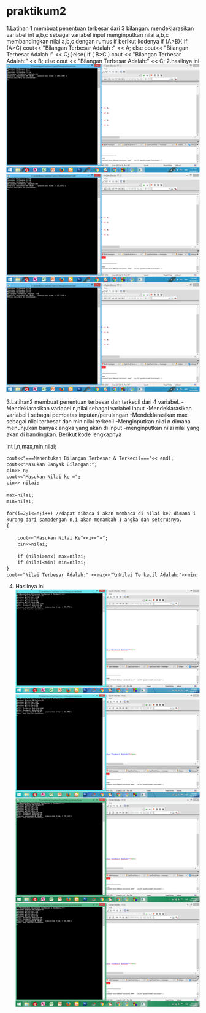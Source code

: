 # praktikum2

1.Latihan 1 membuat penentuan terbesar dari 3 bilangan.
mendeklarasikan variabel int a,b,c sebagai variabel input
menginputkan nilai a,b,c
membandingkan nilai a,b,c dengan rumus if berikut kodenya
if (A>B){
        		if (A>C)
           		 cout<< "Bilangan Terbesar Adalah :" << A;
        		else
          		cout<< "Bilangan Terbesar Adalah :" << C;
        	}else{
        		if ( B>C )
            		cout << "Bilangan Terbesar Adalah:" << B;
       			 else
            		cout << "Bilangan Terbesar Adalah:" << C;
2.hasilnya ini
 ![img](https://github.com/sitidarojah28/praktikum2/blob/master/latihan1/hasil1.png)
![img](https://github.com/sitidarojah28/praktikum2/blob/master/latihan1/hasil2.png)
![img](https://github.com/sitidarojah28/praktikum2/blob/master/latihan1/hasil3.png)

3.Latihan2 membuat penentuan terbesar dan terkecil dari 4 variabel. -Mendeklarasikan variabel n,nilai sebagai variabel input -Mendeklarasikan variabel i sebagai pembatas inputan/perulangan -Mendeklarasikan max sebagai nilai terbesar dan min nilai terkecil -Menginputkan nilai n dimana menunjukan banyak angka yang akan di input -menginputkan nilai nilai yang akan di bandingkan. Berikut kode lengkapnya

int i,n,max,min,nilai;

    cout<<"===Menentukan Bilangan Terbesar & Terkecil==="<< endl;
    cout<<"Masukan Banyak Bilangan:";
    cin>> n;
    cout<<"Masukan Nilai ke =";
    cin>> nilai;

    max=nilai;
    min=nilai;

    for(i=2;i<=n;i++) //dapat dibaca i akan membaca di nilai ke2 dimana i kurang dari samadengan n,i akan menambah 1 angka dan seterusnya.
    {

        cout<<"Masukan Nilai Ke"<<i<<"=";
        cin>>nilai;

        if (nilai>max) max=nilai;
        if (nilai<min) min=nilai;
    }
    cout<<"Nilai Terbesar Adalah:" <<max<<"\nNilai Terkecil Adalah:"<<min;
4. Hasilnya ini
![img](https://github.com/sitidarojah28/praktikum2/blob/master/latihan2/hasil4.png)
![img](https://github.com/sitidarojah28/praktikum2/blob/master/latihan2/hasil5.png)
![img](https://github.com/sitidarojah28/praktikum2/blob/master/latihan2/hasil6.png)
![img](https://github.com/sitidarojah28/praktikum2/blob/master/latihan2/hasil7.png)
